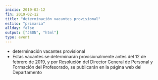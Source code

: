 ```yaml
---
inicio: 2019-02-12
fin: 2019-02-12
title: "determinación vacantes provisional" 
estilo: "primaria"
allday: false
output: ["JSON", "html"]
type: event
---
```


* determinación vacantes provisional
* Estas vacantes se determinarán provisionalmente antes del 12 de febrero de 2019, y por Resolución del Director General de Personal y Formación del Profesorado, se publicarán en la página web del Departamento
